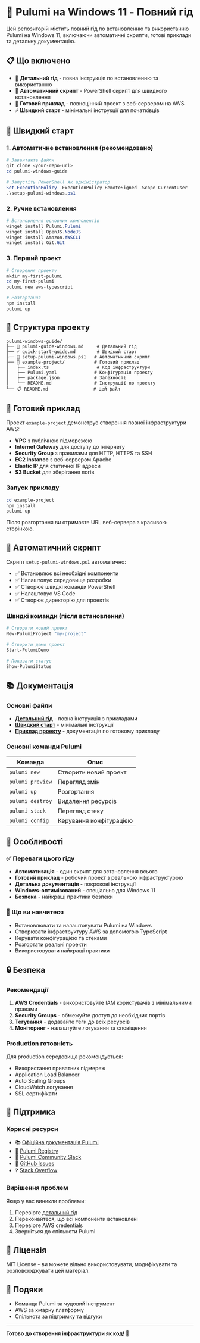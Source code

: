 # 🚀 Pulumi на Windows 11 - Повний гід

Цей репозиторій містить повний гід по встановленню та використанню Pulumi на Windows 11, включаючи автоматичні скрипти, готові приклади та детальну документацію.

## 📋 Що включено

- 📖 **Детальний гід** - повна інструкція по встановленню та використанню
- 🔧 **Автоматичний скрипт** - PowerShell скрипт для швидкого встановлення
- 🎯 **Готовий приклад** - повноцінний проект з веб-сервером на AWS
- ⚡ **Швидкий старт** - мінімальні інструкції для початківців

## 🚀 Швидкий старт

### 1. Автоматичне встановлення (рекомендовано)

```powershell
# Завантажте файли
git clone <your-repo-url>
cd pulumi-windows-guide

# Запустіть PowerShell як адміністратор
Set-ExecutionPolicy -ExecutionPolicy RemoteSigned -Scope CurrentUser
.\setup-pulumi-windows.ps1
```

### 2. Ручне встановлення

```powershell
# Встановлення основних компонентів
winget install Pulumi.Pulumi
winget install OpenJS.NodeJS
winget install Amazon.AWSCLI
winget install Git.Git
```

### 3. Перший проект

```powershell
# Створення проекту
mkdir my-first-pulumi
cd my-first-pulumi
pulumi new aws-typescript

# Розгортання
npm install
pulumi up
```

## 📁 Структура проекту

```
pulumi-windows-guide/
├── 📖 pulumi-guide-windows.md     # Детальний гід
├── ⚡ quick-start-guide.md        # Швидкий старт
├── 🔧 setup-pulumi-windows.ps1   # Автоматичний скрипт
├── 🎯 example-project/           # Готовий приклад
│   ├── index.ts                  # Код інфраструктури
│   ├── Pulumi.yaml              # Конфігурація проекту
│   ├── package.json             # Залежності
│   └── README.md                # Інструкції по проекту
└── 📋 README.md                 # Цей файл
```

## 🎯 Готовий приклад

Проект `example-project` демонструє створення повної інфраструктури AWS:

- **VPC** з публічною підмережею
- **Internet Gateway** для доступу до інтернету
- **Security Group** з правилами для HTTP, HTTPS та SSH
- **EC2 Instance** з веб-сервером Apache
- **Elastic IP** для статичної IP адреси
- **S3 Bucket** для зберігання логів

### Запуск прикладу

```powershell
cd example-project
npm install
pulumi up
```

Після розгортання ви отримаєте URL веб-сервера з красивою сторінкою.

## 🔧 Автоматичний скрипт

Скрипт `setup-pulumi-windows.ps1` автоматично:

- ✅ Встановлює всі необхідні компоненти
- ✅ Налаштовує середовище розробки
- ✅ Створює швидкі команди PowerShell
- ✅ Налаштовує VS Code
- ✅ Створює директорію для проектів

### Швидкі команди (після встановлення)

```powershell
# Створити новий проект
New-PulumiProject "my-project"

# Створити демо проект
Start-PulumiDemo

# Показати статус
Show-PulumiStatus
```

## 📚 Документація

### Основні файли

- **[Детальний гід](pulumi-guide-windows.md)** - повна інструкція з прикладами
- **[Швидкий старт](quick-start-guide.md)** - мінімальні інструкції
- **[Приклад проекту](example-project/README.md)** - документація по готовому прикладу

### Основні команди Pulumi

| Команда | Опис |
|---------|------|
| `pulumi new` | Створити новий проект |
| `pulumi preview` | Перегляд змін |
| `pulumi up` | Розгортання |
| `pulumi destroy` | Видалення ресурсів |
| `pulumi stack` | Перегляд стеку |
| `pulumi config` | Керування конфігурацією |

## 🌟 Особливості

### ✅ Переваги цього гіду

- **Автоматизація** - один скрипт для встановлення всього
- **Готовий приклад** - робочий проект з реальною інфраструктурою
- **Детальна документація** - покрокові інструкції
- **Windows-оптимізований** - спеціально для Windows 11
- **Безпека** - найкращі практики безпеки

### 🎯 Що ви навчитеся

- Встановлювати та налаштовувати Pulumi на Windows
- Створювати інфраструктуру AWS за допомогою TypeScript
- Керувати конфігурацією та стеками
- Розгортати реальні проекти
- Використовувати найкращі практики

## 🔒 Безпека

### Рекомендації

1. **AWS Credentials** - використовуйте IAM користувачів з мінімальними правами
2. **Security Groups** - обмежуйте доступ до необхідних портів
3. **Тегування** - додавайте теги до всіх ресурсів
4. **Моніторинг** - налаштуйте логування та сповіщення

### Production готовність

Для production середовища рекомендується:

- Використання приватних підмереж
- Application Load Balancer
- Auto Scaling Groups
- CloudWatch логування
- SSL сертифікати

## 🤝 Підтримка

### Корисні ресурси

- 📚 [Офіційна документація Pulumi](https://www.pulumi.com/docs/)
- 🎯 [Pulumi Registry](https://www.pulumi.com/registry/)
- 💬 [Pulumi Community Slack](https://slack.pulumi.com/)
- 🐛 [GitHub Issues](https://github.com/pulumi/pulumi/issues)
- ❓ [Stack Overflow](https://stackoverflow.com/questions/tagged/pulumi)

### Вирішення проблем

Якщо у вас виникли проблеми:

1. Перевірте [детальний гід](pulumi-guide-windows.md)
2. Переконайтеся, що всі компоненти встановлені
3. Перевірте AWS credentials
4. Зверніться до спільноти Pulumi

## 📄 Ліцензія

MIT License - ви можете вільно використовувати, модифікувати та розповсюджувати цей матеріал.

## 🙏 Подяки

- Команда Pulumi за чудовий інструмент
- AWS за хмарну платформу
- Спільнота за підтримку та відгуки

---

**Готово до створення інфраструктури як код! 🚀** 